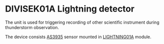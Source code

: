 # DIVISEK01A Lightning detector

The unit is used for triggering recording of other scientific instrument during thunderstorm observation. 

The device consists [AS3935](https://ams.com/as3935) sensor mounted in [LIGHTNING01A](https://mlab.cz/module/LIGHTNING01A) module. 
